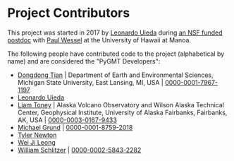# Project Contributors

This project was started in 2017 by [Leonardo Uieda](http://www.leouieda.com)
during [an NSF funded postdoc](http://www.leouieda.com/blog/hawaii-gmt-postdoc.html)
with [Paul Wessel](http://www.soest.hawaii.edu/wessel) at the University of Hawaii at
Manoa.

The following people have contributed code to the project (alphabetical by name)
and are considered the "PyGMT Developers":

* [Dongdong Tian](https://seisman.info/) | Department of Earth and Environmental Sciences, Michigan State University, East Lansing, MI, USA | [0000-0001-7967-1197](https://orcid.org/0000-0001-7967-1197)
* [Leonardo Uieda](http://www.leouieda.com/)
* [Liam Toney](https://liam.earth/) | Alaska Volcano Observatory and Wilson Alaska Technical Center, Geophysical Institute, University of Alaska Fairbanks, Fairbanks, AK, USA | [0000-0003-0167-9433](https://orcid.org/0000-0003-0167-9433)
* [Michael Grund](https://github.com/michaelgrund) | [0000-0001-8759-2018](https://orcid.org/0000-0001-8759-2018)
* [Tyler Newton](http://www.tnewton.com/)
* [Wei Ji Leong](https://github.com/weiji14)
* [William Schlitzer](https://github.com/willschlitzer) | [0000-0002-5843-2282](https://orcid.org/0000-0002-5843-2282)
